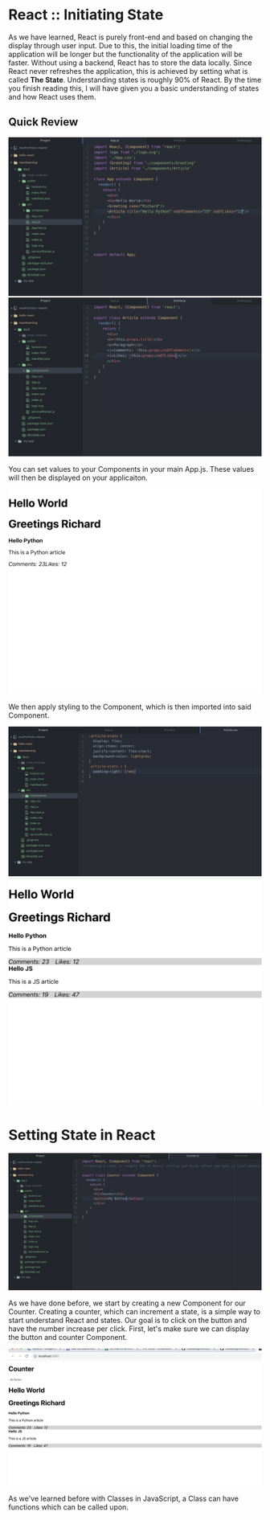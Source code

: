 # React :: Initiating State 

As we have learned, React is purely front-end and based on changing the display through user input. Due to this, the initial loading time of the application will be longer but the functionality of the application will be faster. Without using a backend, React has to store the data locally. Since React never refreshes the application, this is achieved by setting what is called <b>The State</b>. Understanding states is roughly 90% of React. By the time you finish reading this, I will have given you a basic understanding of states and how React uses them.

## Quick Review 

<img src="review2.png">
<img src="review3.png"/>

You can set values to your Components in your main App.js. These values will then be displayed on your applicaiton.

<img src="review4.png"/> 

We then apply styling to the Component, which is then imported into said Component. 

<img src="review7.png"/>
<img src="review8.png"/>

# Setting State in React 

<img src="startCounter.png"/>

As we have done before, we start by creating a new Component for our Counter. Creating a counter, which can increment a state, is a simple way to start understand React and states. Our goal is to click on the button and have the number increase per click. First, let's make sure we can display the button and counter Component. 

<img src="displayCounter.png"/>

As we've learned before with Classes in JavaScript, a Class can have functions which can be called upon. 
